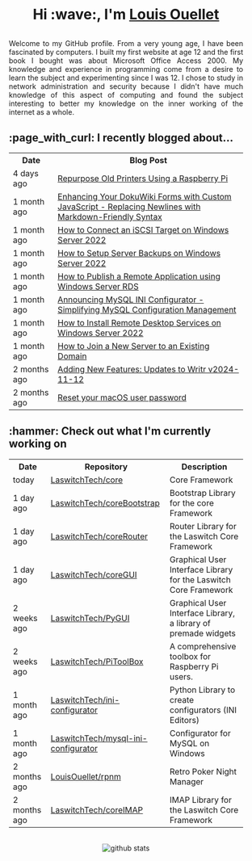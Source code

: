 <div align="center" style="padding: 20px;">
    <h1 style="padding-bottom: 0px; margin-bottom: 32px;">
        Hi :wave:, I'm <a href="https://laswitchtech.com">Louis Ouellet</a>
    </h1>
    <p align="justify">
        Welcome to my GitHub profile. From a very young age, I have been fascinated by computers. I built my first website at age 12 and the first book I bought was about Microsoft Office Access 2000. My knowledge and experience in programming come from a desire to learn the subject and experimenting since I was 12. I chose to study in network administration and security because I didn't have much knowledge of this aspect of computing and found the subject interesting to better my knowledge on the inner working of the internet as a whole.
    </p>
    <p align="justify">
        <h2 align="left">:page_with_curl: I recently blogged about...</h2>
        <table>
            <tr>
                <th>Date</th>
                <th>Blog Post</th>
            </tr>
            <tr>
                <td>4 days ago</td>
                <td><a href="https://laswitchtech.com/en/blog/2025/01/20/repurpose-old-printers-using-a-raspberry-pi#">Repurpose Old Printers Using a Raspberry Pi</a></td>
            </tr><tr>
                <td>1 month ago</td>
                <td><a href="https://laswitchtech.com/en/blog/2024/12/20/enhancing-your-dokuwiki-forms-with-custom-javascript-replacing-newlines-with-markdown-friendly-syntax#">Enhancing Your DokuWiki Forms with Custom JavaScript - Replacing Newlines with Markdown-Friendly Syntax</a></td>
            </tr><tr>
                <td>1 month ago</td>
                <td><a href="https://laswitchtech.com/en/blog/2024/12/06/how-to-connect-an-iscsi-target-on-windows-server-2022#">How to Connect an iSCSI Target on Windows Server 2022</a></td>
            </tr><tr>
                <td>1 month ago</td>
                <td><a href="https://laswitchtech.com/en/blog/2024/12/06/how-to-setup-server-backups-on-windows-server-2022#">How to Setup Server Backups on Windows Server 2022</a></td>
            </tr><tr>
                <td>1 month ago</td>
                <td><a href="https://laswitchtech.com/en/blog/2024/11/29/how-to-publish-a-remote-application-using-windows-server-rds#">How to Publish a Remote Application using Windows Server RDS</a></td>
            </tr><tr>
                <td>1 month ago</td>
                <td><a href="https://laswitchtech.com/en/blog/2024/11/29/announcing-mysql-ini-configurator-simplifying-mysql-configuration-management#">Announcing MySQL INI Configurator - Simplifying MySQL Configuration Management</a></td>
            </tr><tr>
                <td>1 month ago</td>
                <td><a href="https://laswitchtech.com/en/blog/2024/11/27/how-to-install-remote-desktop-services-on-windows-server-2022#">How to Install Remote Desktop Services on Windows Server 2022</a></td>
            </tr><tr>
                <td>1 month ago</td>
                <td><a href="https://laswitchtech.com/en/blog/2024/11/26/how-to-join-a-new-server-to-an-existing-domain#">How to Join a New Server to an Existing Domain</a></td>
            </tr><tr>
                <td>2 months ago</td>
                <td><a href="https://laswitchtech.com/en/blog/2024/11/12/adding-new-features/updates-to-writr-v2024-11-12#">Adding New Features: Updates to Writr v2024-11-12</a></td>
            </tr><tr>
                <td>2 months ago</td>
                <td><a href="https://laswitchtech.com/en/blog/2024/11/11/reset-your-macos-user-password#">Reset your macOS user password</a></td>
            </tr>
        </table>
    </p>
    <p align="justify">
        <h2 align="left">:hammer: Check out what I'm currently working on</h2>
        <table>
            <tr>
                <th>Date</th>
                <th>Repository</th>
                <th>Description</th>
            </tr>
            <tr>
                <td>today</td>
                <td><a href="https://github.com/LaswitchTech/core">LaswitchTech/core</a></td>
                <td>Core Framework</td>
            </tr><tr>
                <td>1 day ago</td>
                <td><a href="https://github.com/LaswitchTech/coreBootstrap">LaswitchTech/coreBootstrap</a></td>
                <td>Bootstrap Library for the core Framework</td>
            </tr><tr>
                <td>1 day ago</td>
                <td><a href="https://github.com/LaswitchTech/coreRouter">LaswitchTech/coreRouter</a></td>
                <td>Router Library for the Laswitch Core Framework</td>
            </tr><tr>
                <td>1 day ago</td>
                <td><a href="https://github.com/LaswitchTech/coreGUI">LaswitchTech/coreGUI</a></td>
                <td>Graphical User Interface Library for the Laswitch Core Framework</td>
            </tr><tr>
                <td>2 weeks ago</td>
                <td><a href="https://github.com/LaswitchTech/PyGUI">LaswitchTech/PyGUI</a></td>
                <td>Graphical User Interface Library, a library of premade widgets</td>
            </tr><tr>
                <td>2 weeks ago</td>
                <td><a href="https://github.com/LaswitchTech/PiToolBox">LaswitchTech/PiToolBox</a></td>
                <td>A comprehensive toolbox for Raspberry Pi users.</td>
            </tr><tr>
                <td>1 month ago</td>
                <td><a href="https://github.com/LaswitchTech/ini-configurator">LaswitchTech/ini-configurator</a></td>
                <td>Python Library to create configurators (INI Editors)</td>
            </tr><tr>
                <td>1 month ago</td>
                <td><a href="https://github.com/LaswitchTech/mysql-ini-configurator">LaswitchTech/mysql-ini-configurator</a></td>
                <td>Configurator for MySQL on Windows</td>
            </tr><tr>
                <td>2 months ago</td>
                <td><a href="https://github.com/LouisOuellet/rpnm">LouisOuellet/rpnm</a></td>
                <td>Retro Poker Night Manager</td>
            </tr><tr>
                <td>2 months ago</td>
                <td><a href="https://github.com/LaswitchTech/coreIMAP">LaswitchTech/coreIMAP</a></td>
                <td>IMAP Library for the Laswitch Core Framework</td>
            </tr>
        </table>
    </p>
    <p align="center" style="margin-top: 32px;">
        <img src="https://github-readme-stats.vercel.app/api?username=LouisOuellet&show_icons=true&rank_icon=github&hide_title=true&theme=holi" alt="github stats">
    </p>
</div>
